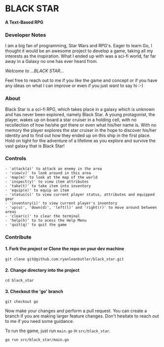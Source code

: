 # BLACK STAR
**A Text-Based RPG**


### **Developer Notes**

I am a big fan of programming, Star Wars and RPG's. Eager to learn Go,
I thought it would be an awesome project to develop a game, taking all my interests as the inspiration.
What I ended up with was a sci-fi world, far far away in a Galaxy no one has ever heard from.

*Welcome to ...BLACK STAR...*

Feel free to reach out to me if you like the game and concept or if you have any ideas on what I can improve or even if you just want to say hi :-)


### **About**

Black Star is a sci-fi RPG, which takes place in a galaxy which is unknown and has never been explored, namely Black Star. A young protagonist, the player, wakes up on board a star cruiser in a holding cell, with no recollection of how he/she got there or even what his/her name is. With no memory the player explores the star cruiser in the hope to discover his/her identity and to find out how they ended up on this ship in the first place. Hold on tight for the adventure of a lifetime as you explore and survive the vast galaxy that is Black Star!


### **Controls**
```
- 'attack(a)' to attack an enemy in the area
- 'view(v)' to look around in this area
- 'map(m)' to look at the map of the world
- 'inspect(y)' to view item attributes
- 'take(t)' to take item into inventory
- 'equip(e)' to equip an item
- 'status(s)' to view current player status, attributes and equipped gear
- 'inventory(i)' to view current player's inventory
- 'up(u)', 'down(d)', 'left(l)' and 'right(r)' to move around between areas
- 'clear(c)' to clear the terminal
- 'help(h)' to to acess the Help Menu
- 'quit(q)' to quit the game
```

### **Contribute**
#### 1. Fork the project or Clone the repo on your dev machine
```
git clone git@github.com:ryanleonbutler/black_star.git
```

#### 2. Change directory into the project
```
cd black_star
```

#### 3. Checkout the 'go' branch
```
git checkout go
```

Now make your changes and perform a pull request. You can create a branch if you are making larger feature changes. Don't hesitate to reach out to me if you need some guidance.

To run the game, just run `main.go` in `src/black_star`.
```
go run src/black_star/main.go
```
